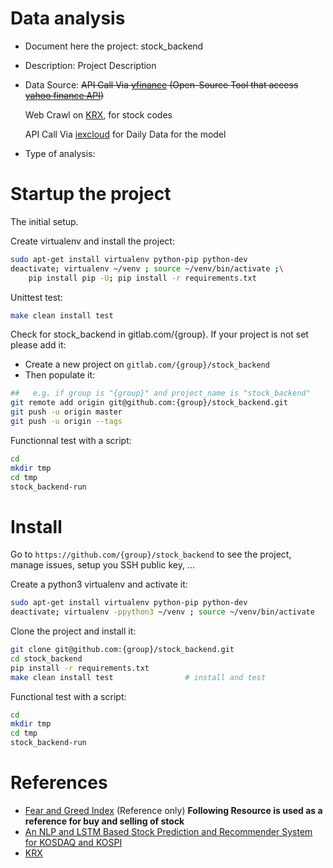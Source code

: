 # Data analysis
- Document here the project: 
  stock_backend
  
- Description: 
  Project Description
  
- Data Source: 
  ~~API Call Via [yfinance](https://pypi.org/project/yfinance/) (Open-Source Tool that access [yahoo finance API](https://python-yahoofinance.readthedocs.io/en/latest/api.html))~~
  
  Web Crawl on [KRX](https://global.krx.co.kr/contents/GLB/03/0308/0308010000/GLB0308010000.jsp), for stock codes
  
  API Call Via [iexcloud](https://iexcloud.io/docs/api/) for Daily Data for the model
  
- Type of analysis:
  

# Startup the project

The initial setup.

Create virtualenv and install the project:
```bash
sudo apt-get install virtualenv python-pip python-dev
deactivate; virtualenv ~/venv ; source ~/venv/bin/activate ;\
    pip install pip -U; pip install -r requirements.txt
```

Unittest test:
```bash
make clean install test
```

Check for stock_backend in gitlab.com/{group}.
If your project is not set please add it:

- Create a new project on `gitlab.com/{group}/stock_backend`
- Then populate it:

```bash
##   e.g. if group is "{group}" and project_name is "stock_backend"
git remote add origin git@github.com:{group}/stock_backend.git
git push -u origin master
git push -u origin --tags
```

Functionnal test with a script:

```bash
cd
mkdir tmp
cd tmp
stock_backend-run
```

# Install

Go to `https://github.com/{group}/stock_backend` to see the project, manage issues,
setup you SSH public key, ...

Create a python3 virtualenv and activate it:

```bash
sudo apt-get install virtualenv python-pip python-dev
deactivate; virtualenv -ppython3 ~/venv ; source ~/venv/bin/activate
```

Clone the project and install it:

```bash
git clone git@github.com:{group}/stock_backend.git
cd stock_backend
pip install -r requirements.txt
make clean install test                # install and test
```
Functional test with a script:

```bash
cd
mkdir tmp
cd tmp
stock_backend-run
```

# References

- [Fear and Greed Index](https://www.liberatedstocktrader.com/fear-and-greed-index/) (Reference only)
  **Following Resource is used as a reference for buy and selling of stock**
- [An NLP and LSTM Based Stock Prediction and Recommender System for KOSDAQ and KOSPI](https://www.researchgate.net/publication/349071337_An_NLP_and_LSTM_Based_Stock_Prediction_and_Recommender_System_for_KOSDAQ_and_KOSPI)
- [KRX](https://global.krx.co.kr/contents/GLB/03/0308/0308010000/GLB0308010000.jsp)
